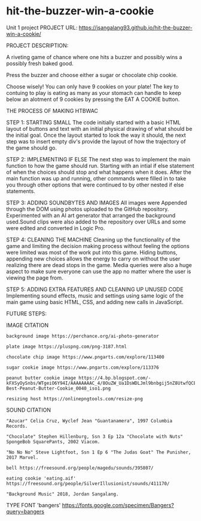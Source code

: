 # hit-the-buzzer-win-a-cookie
Unit 1 project
PROJECT URL:
https://jsangalang93.github.io/hit-the-buzzer-win-a-cookie/

PROJECT DESCRIPTION:

A riveting game of chance where one hits a buzzer and possibly wins a possibly fresh baked good. 

Press the buzzer and choose either a sugar or chocolate chip cookie. 

Choose wisely! You can only have 9 cookies on your plate! The key to contuing to play is eating as many as your stomach can handle to keep below an alotment of 9 cookies by pressing the EAT A COOKIE button.

THE PROCESS OF MAKING HTBWAC

STEP 1: STARTING SMALL
The code initially started with a basic HTML layout of buttons and text with an initial physical drawing of what should be the initial goal. Once the layout started to look the way it should, the next step was to insert empty div's provide the layout of how the trajectory of the game should go.

STEP 2: IMPLEMENTING IF ELSE
The next step was to implement the main function to how the game should run. Starting with an intial if else statement of when the choices should stop and what happens when it does. After the main function was up and running, other commands were filled in to take you through other options that were continued to by other nested if else statements.

STEP 3: ADDING SOUNDBYTES AND IMAGES
All images were Appended through the DOM using photos uploaded to the GitHub repository. Experimented with an AI art generator that arranged the background used.Sound clips were also added to the repository over URLs and some were edited and converted in Logic Pro.

STEP 4: CLEANING THE MACHINE
Cleaning up the functionality of the game and limiting the decision making process without feeling the options were limited was most of the work put into this game. Hiding buttons, appending new choices allows the energy to carry on without the user realizing there are dead stops in the game. Media queries were also a huge aspect to make sure everyone can use the app no matter where the user is viewing the page from.

STEP 5: ADDING EXTRA FEATURES AND CLEANING UP UNUSED CODE
Implementing sound effects, music and settings using same logic of the main game using basic HTML, CSS, and adding new calls in JavaScript.

FUTURE STEPS:




IMAGE CITATION

    background image https://perchance.org/ai-photo-generator

    plate image https://pluspng.com/png-3187.html
    
    chocolate chip image https://www.pngarts.com/explore/113400
    
    sugar cookie image https://www.pngarts.com/explore/113376
    
    peanut butter cookie image https://4.bp.blogspot.com/-kFXSyOySnbs/WTgeiO6Y94I/AAAAAAAAC_4/8OuZW_Ua1DsWDLJml9bnbgij5nZ8UtwfQCEw/s1600/The-Best-Peanut-Butter-Cookie_0040_iso1.png

    resizing host https://onlinepngtools.com/resize-png

SOUND CITATION

    "Azucar" Celia Cruz, Wyclef Jean "Guantanamera", 1997 Columbia Records.

    "Chocolate" Stephen Hillenburg, Ssn 3 Ep 12a "Chocolate with Nuts" SpongeBob SquarePants, 2002 Viacom.

    "No No No" Steve Lightfoot, Ssn 1 Ep 6 "The Judas Goat" The Punisher, 2017 Marvel.

    bell https://freesound.org/people/magedu/sounds/395807/

    eating cookie 'eating.aif' https://freesound.org/people/SilverIllusionist/sounds/411170/

    "Background Music" 2018, Jordan Sangalang.
    


TYPE FONT
    'bangers' https://fonts.google.com/specimen/Bangers?query=bangers

